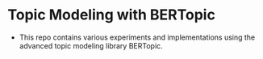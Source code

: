 # Topic Modeling with BERTopic
* This repo contains various experiments and implementations using the advanced topic modeling library BERTopic.
